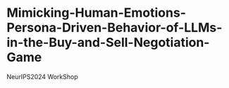 # Mimicking-Human-Emotions-Persona-Driven-Behavior-of-LLMs-in-the-Buy-and-Sell-Negotiation-Game
NeurIPS2024 WorkShop
